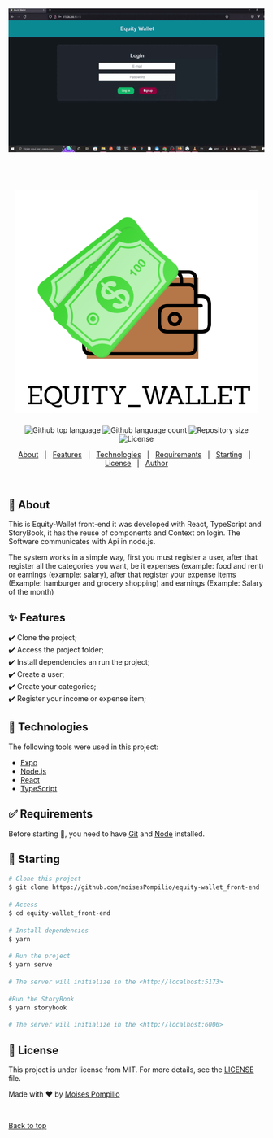 <div align="center" id="top"> 
  <img src="./src/assets/Equity-Waller_front-end ‐ Feito com o Clipchamp (1) (1).gif" alt="Equity Wallet" />

  &#xa0;

  <!-- <a href="https://equitywallet.netlify.app">Demo</a> -->
</div>

<h1 align="center"><img src="./src/assets/equity-logo-completa.png" /></h1>

<p align="center">
  <img alt="Github top language" src="https://img.shields.io/github/languages/top/moisesPompilio/equity-wallet_front-end?color=56BEB8">

  <img alt="Github language count" src="https://img.shields.io/github/languages/count/moisesPompilio/equity-wallet_front-end?color=56BEB8">

  <img alt="Repository size" src="https://img.shields.io/github/repo-size/moisesPompilio/equity-wallet_front-end?color=56BEB8">

  <img alt="License" src="https://img.shields.io/github/license/moisesPompilio/equity-wallet_front-end?color=56BEB8">

  <!-- <img alt="Github issues" src="https://img.shields.io/github/issues/moisesPompilio/equity-wallet_front-end?color=56BEB8" /> -->

  <!-- <img alt="Github forks" src="https://img.shields.io/github/forks/moisesPompilio/equity-wallet_front-end?color=56BEB8" /> -->

  <!-- <img alt="Github stars" src="https://img.shields.io/github/stars/moisesPompilio/equity-wallet_front-end?color=56BEB8" /> -->
</p>

<!-- Status -->

<!-- <h4 align="center"> 
	🚧  Equity Wallet 🚀 Under construction...  🚧
</h4> 

<hr> -->

<p align="center">
  <a href="#dart-about">About</a> &#xa0; | &#xa0; 
  <a href="#sparkles-features">Features</a> &#xa0; | &#xa0;
  <a href="#rocket-technologies">Technologies</a> &#xa0; | &#xa0;
  <a href="#white_check_mark-requirements">Requirements</a> &#xa0; | &#xa0;
  <a href="#checkered_flag-starting">Starting</a> &#xa0; | &#xa0;
  <a href="#memo-license">License</a> &#xa0; | &#xa0;
  <a href="https://github.com/moisesPompilio" target="_blank">Author</a>
</p>

<br>

## :dart: About ##

This is Equity-Wallet front-end it was developed with React, TypeScript and StoryBook, it has the reuse of components and Context on login. The Software communicates with Api in node.js.

The system works in a simple way, first you must register a user, after that register all the categories you want, be it expenses (example: food and rent) or earnings (example: salary), after that register your expense items (Example: hamburger and grocery shopping) and earnings (Example: Salary of the month)

## :sparkles: Features ##

:heavy_check_mark: Clone the project;\
:heavy_check_mark: Access the project folder;\
:heavy_check_mark: Install dependencies an run the project;\
:heavy_check_mark: Create a user;\
:heavy_check_mark: Create your categories;\
:heavy_check_mark: Register your income or expense item;

## :rocket: Technologies ##

The following tools were used in this project:

- [Expo](https://expo.io/)
- [Node.js](https://nodejs.org/en/)
- [React](https://pt-br.reactjs.org/)
- [TypeScript](https://www.typescriptlang.org/)

## :white_check_mark: Requirements ##

Before starting :checkered_flag:, you need to have [Git](https://git-scm.com) and [Node](https://nodejs.org/en/) installed.

## :checkered_flag: Starting ##

```bash
# Clone this project
$ git clone https://github.com/moisesPompilio/equity-wallet_front-end

# Access
$ cd equity-wallet_front-end

# Install dependencies
$ yarn

# Run the project
$ yarn serve

# The server will initialize in the <http://localhost:5173>

#Run the StoryBook
$ yarn storybook

# The server will initialize in the <http://localhost:6006>
```

## :memo: License ##

This project is under license from MIT. For more details, see the [LICENSE](LICENSE.md) file.


Made with :heart: by <a href="https://github.com/moisesPompilio" target="_blank">Moises Pompilio</a>

&#xa0;

<a href="#top">Back to top</a>
